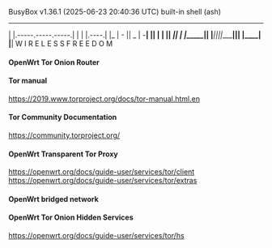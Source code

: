 BusyBox v1.36.1 (2025-06-23 20:40:36 UTC) built-in shell (ash)

  _______                     ________        __
 |       |.-----.-----.-----.|  |  |  |.----.|  |_
 |   -   ||  _  |  -__|     ||  |  |  ||   _||   _|
 |_______||   __|_____|__|__||________||__|  |____|
          |__| W I R E L E S S   F R E E D O M
 
 #### OpenWrt Tor Onion Router ####

#### Tor manual ####
https://2019.www.torproject.org/docs/tor-manual.html.en

#### Tor Community Documentation ####
https://community.torproject.org/

#### OpenWrt Transparent Tor Proxy ####
https://openwrt.org/docs/guide-user/services/tor/client
https://openwrt.org/docs/guide-user/services/tor/extras
#### OpenWrt bridged network

#### OpenWrt Tor Onion Hidden Services ####
https://openwrt.org/docs/guide-user/services/tor/hs
